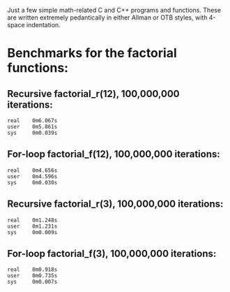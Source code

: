 Just a few simple math-related C and C++ programs and functions.
These are written extremely pedantically in either Allman or OTB
styles, with 4-space indentation.


# Benchmarks for the factorial functions:
## Recursive factorial_r(12), 100,000,000 iterations:

    real    0m6.067s
    user    0m5.861s
    sys     0m0.039s

## For-loop factorial_f(12), 100,000,000 iterations:

    real    0m4.656s
    user    0m4.596s
    sys     0m0.030s

## Recursive factorial_r(3), 100,000,000 iterations:

    real    0m1.248s
    user    0m1.231s
    sys     0m0.009s

## For-loop factorial_f(3), 100,000,000 iterations:

    real    0m0.918s
    user    0m0.735s
    sys     0m0.007s

